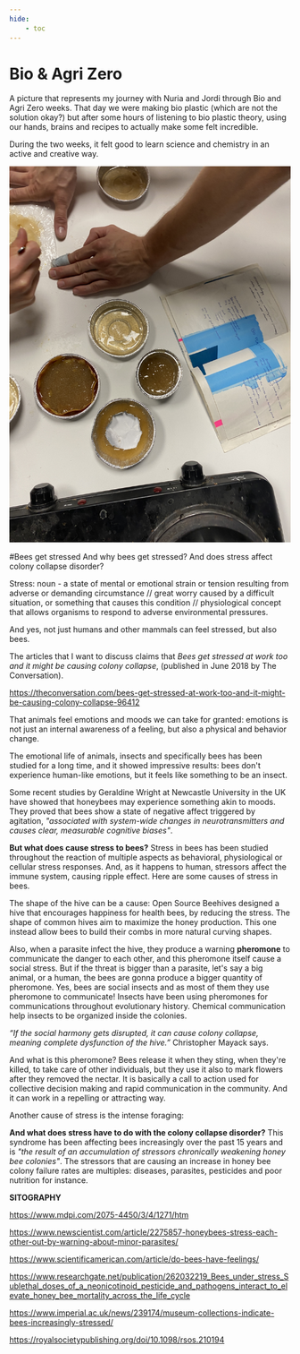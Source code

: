 ```yaml
---
hide:
    - toc
---
```


# Bio & Agri Zero


A picture that represents my journey with Nuria and Jordi through Bio and Agri Zero weeks.
That day we were making bio plastic (which are not the solution okay?) but after some hours of listening to bio plastic theory, using our hands, brains and recipes to actually make some felt incredible.

During the two weeks, it felt good to learn science and chemistry in an active and creative way.

![](../images/bio/cook.JPG)



#Bees get stressed
And why bees get stressed? And does stress affect colony collapse disorder?



Stress: noun - a state of mental or emotional strain or tension resulting from adverse or demanding circumstance // great worry caused by a difficult situation, or something that causes this condition // physiological concept that allows organisms to respond to adverse environmental pressures.

And yes, not just humans and other mammals can feel stressed, but also bees.

The articles that I want to discuss claims that *Bees get stressed at work too and it might be causing colony collapse*, (published in June 2018 by The Conversation).

https://theconversation.com/bees-get-stressed-at-work-too-and-it-might-be-causing-colony-collapse-96412



That animals feel emotions and moods we can take for granted: emotions is not just an internal awareness of a feeling, but also a physical and behavior change.

The emotional life of animals, insects and specifically bees has been studied for a long time, and it showed impressive results: bees don't experience human-like emotions, but it feels like something to be an insect.

Some recent studies by Geraldine Wright at Newcastle University in the UK have showed that honeybees may experience something akin to moods. They proved that bees show a state of negative affect triggered by agitation, *"associated with system-wide changes in neurotransmitters and causes clear, measurable cognitive biases"*.

**But what does cause stress to bees?**
Stress in bees has been studied throughout the reaction of multiple aspects as behavioral, physiological or cellular stress responses. And, as it happens to human, stressors affect the immune system, causing ripple effect. Here are some causes of stress in bees.

The shape of the hive can be a cause: Open Source Beehives designed a hive that encourages happiness for health bees, by reducing the stress. The shape of common hives aim to maximize the honey production. This one instead allow bees to build their combs in more natural curving shapes.

Also, when a parasite infect the hive, they produce a warning **pheromone** to communicate the danger to each other, and this pheromone itself cause a social stress. But if the threat is bigger than a parasite, let's say a big animal, or a human, the bees are gonna produce a bigger quantity of pheromone.
Yes, bees are social insects and as most of them they use pheromone to communicate! Insects have been using pheromones for communications throughout evolutionary history. Chemical communication help insects to be organized inside the colonies.

*“If the social harmony gets disrupted, it can cause colony collapse, meaning complete dysfunction of the hive.”* Christopher Mayack says.

And what is this pheromone? Bees release it when they sting, when they're killed, to take care of other individuals, but they use it also to mark flowers after they removed the nectar. It is basically a call to action used for collective decision making and rapid communication in the community. And it can work in a repelling or attracting way.

Another cause of stress is the intense foraging:

**And what does stress have to do with the colony collapse disorder?** This syndrome has been affecting bees increasingly over the past 15 years and is *"the result of an accumulation of stressors chronically weakening honey bee colonies"*. The stressors that are causing an increase in honey bee colony failure rates are multiples: diseases, parasites, pesticides and poor nutrition for instance.

**SITOGRAPHY**

https://www.mdpi.com/2075-4450/3/4/1271/htm

https://www.newscientist.com/article/2275857-honeybees-stress-each-other-out-by-warning-about-minor-parasites/

https://www.scientificamerican.com/article/do-bees-have-feelings/

https://www.researchgate.net/publication/262032219_Bees_under_stress_Sublethal_doses_of_a_neonicotinoid_pesticide_and_pathogens_interact_to_elevate_honey_bee_mortality_across_the_life_cycle

https://www.imperial.ac.uk/news/239174/museum-collections-indicate-bees-increasingly-stressed/

https://royalsocietypublishing.org/doi/10.1098/rsos.210194
